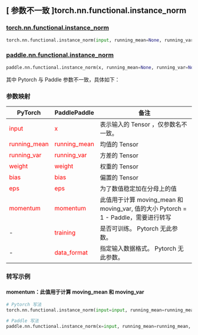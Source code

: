 ## [ 参数不一致 ]torch.nn.functional.instance_norm

### [torch.nn.functional.instance_norm](https://pytorch.org/docs/stable/generated/torch.nn.functional.instance_norm.html#torch.nn.functional.instance_norm)

```python
torch.nn.functional.instance_norm(input, running_mean=None, running_var=None, weight=None, bias=None, use_input_stats=True, momentum=0.1, eps=1e-05)
```

### [paddle.nn.functional.instance_norm](https://www.paddlepaddle.org.cn/documentation/docs/zh/api/paddle/nn/functional/instance_norm_cn.html#instance-norm)
```python
paddle.nn.functional.instance_norm(x, running_mean=None, running_var=None, weight=None, bias=None, training=False, eps=1e-05, momentum=0.9, use_input_stats=True, data_format='NCHW', name=None)
```

其中 Pytorch 与 Paddle 参数不一致，具体如下：
### 参数映射
| PyTorch       | PaddlePaddle | 备注                                                   |
| ------------- | ------------ | ------------------------------------------------------ |
| <font color='red'> input </font> | <font color='red'> x </font> | 表示输入的 Tensor ，仅参数名不一致。  |
| <font color='red'> running_mean </font>   | <font color='red'> running_mean </font>   | 均值的 Tensor               |
| <font color='red'> running_var </font>   | <font color='red'> running_var </font>   | 方差的 Tensor               |
| <font color='red'> weight </font>   | <font color='red'> weight </font>   | 权重的 Tensor               |
| <font color='red'> bias </font>   | <font color='red'> bias </font>   | 偏置的 Tensor               |
| <font color='red'> eps  </font>         |    <font color='red'> eps  </font>         | 为了数值稳定加在分母上的值             |
| <font color='red'> momentum </font>             | <font color='red'> momentum </font>  | 此值用于计算 moving_mean 和 moving_var, 值的大小 Pytorch = 1 - Paddle，需要进行转写               |
| -           |  <font color='red'> training </font>            | 是否可训练。 Pytorch 无此参数。 |
| -           |  <font color='red'> data_format </font>            | 指定输入数据格式。 Pytorch 无此参数。 |


### 转写示例
#### momentum：此值用于计算 moving_mean 和 moving_var
```python
# Pytorch 写法
torch.nn.functional.instance_norm(input=input, running_mean=running_mean, running_var=running_var, momentum=0.1)

# Paddle 写法
paddle.nn.functional.instance_norm(x=input, running_mean=running_mean, running_var=running_var, momentum=0.9)
```
